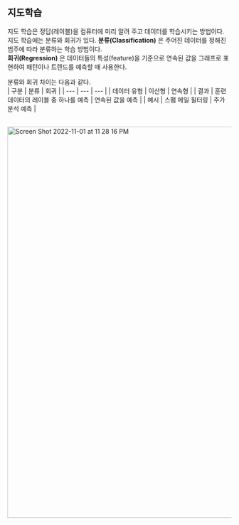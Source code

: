 ## 지도학습
지도 학습은 정답(레이블)을 컴퓨터에 미리 알려 주고 데이터를 학습시키는 방법이다.</br>
지도 학습에는 분류와 회귀가 있다.
**분류(Classification)** 은 주어진 데이터를 정해진 범주에 따라 분류하는 학습 방법이다.</br>
**회귀(Regression)** 은 데이터들의 특성(feature)을 기준으로 연속된 값을 그래프로 표현하여 패턴이나 트렌드를 예측할 때 사용한다.</br>

분류와 회귀 차이는 다음과 같다.</br>
| 구분 | 분류 | 회귀 |
| --- | --- | --- |
| 데이터 유형 | 이산형 | 연속형 |
| 결과 | 훈련 데이터의 레이블 중 하나를 예측 | 연속된 값을 예측 |
| 예시 | 스팸 메일 필터링 | 주가 분석 예측 |

</br>
<img width="880" alt="Screen Shot 2022-11-01 at 11 28 16 PM" src="https://user-images.githubusercontent.com/79203421/199257463-52760bd0-a91c-48cd-9793-abbea885e9cc.png">
